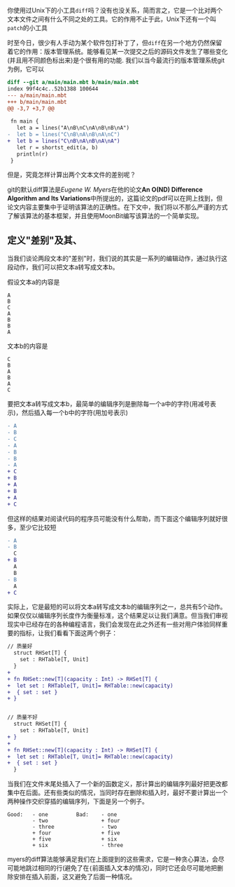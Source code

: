 你使用过Unix下的小工具`diff`吗？没有也没关系，简而言之，它是一个比对两个文本文件之间有什么不同之处的工具。它的作用不止于此，Unix下还有一个叫`patch`的小工具

时至今日，很少有人手动为某个软件包打补丁了，但`diff`在另一个地方仍然保留着它的作用：版本管理系统。能够看见某一次提交之后的源码文件发生了哪些变化(并且用不同颜色标出来)是个很有用的功能. 我们以当今最流行的版本管理系统git为例，它可以

```diff
diff --git a/main/main.mbt b/main/main.mbt
index 99f4c4c..52b1388 100644
--- a/main/main.mbt
+++ b/main/main.mbt
@@ -3,7 +3,7 @@
 
 fn main {
   let a = lines("A\nB\nC\nA\nB\nB\nA")
-  let b = lines("C\nB\nA\nB\nA\nC")
+  let b = lines("C\nB\nA\nB\nA\nA")
   let r = shortst_edit(a, b)
   println(r)
 }
```

但是，究竟怎样计算出两个文本文件的差别呢？

git的默认diff算法是*Eugene W. Myers*在他的论文**An O(ND) Difference Algorithm and Its Variations**中所提出的，这篇论文的pdf可以在网上找到，但论文内容主要集中于证明该算法的正确性。在下文中，我们将以不那么严谨的方式了解该算法的基本框架，并且使用MoonBit编写该算法的一个简单实现。

## 定义"差别"及其、

当我们谈论两段文本的"差别"时，我们说的其实是一系列的编辑动作，通过执行这段动作，我们可以把文本a转写成文本b。

假设文本a的内容是

```
A
B
C
A
B
B
A
```

文本b的内容是

```
C
B
A
B
A
C
```

要把文本a转写成文本b，最简单的编辑序列是删除每一个a中的字符(用减号表示)，然后插入每一个b中的字符(用加号表示)

```diff
- A
- B
- C
- A
- B
- B
- A
+ C
+ B
+ A
+ B
+ A
+ C
```

但这样的结果对阅读代码的程序员可能没有什么帮助，而下面这个编辑序列就好很多，至少它比较短

```diff
- A
- B
  C
+ B
  A
  B
- B
  A
+ C
```

实际上，它是最短的可以将文本a转写成文本b的编辑序列之一，总共有5个动作。如果仅仅以编辑序列长度作为衡量标准，这个结果足以让我们满意。但当我们审视现实中已经存在的各种编程语言，我们会发现在此之外还有一些对用户体验同样重要的指标，让我们看看下面这两个例子：

```diff
// 质量好
  struct RHSet[T] {
    set : RHTable[T, Unit]
  }
+ 
+ fn RHSet::new[T](capacity : Int) -> RHSet[T] {
+  let set : RHTable[T, Unit]= RHTable::new(capacity)
+  { set : set }
+ }


// 质量不好
  struct RHSet[T] {
    set : RHTable[T, Unit]
+ }
+ 
+ fn RHSet::new[T](capacity : Int) -> RHSet[T] {
+  let set : RHTable[T, Unit]= RHTable::new(capacity)
+  { set : set }
  }
```

当我们在文件末尾处插入了一个新的函数定义，那计算出的编辑序列最好把更改都集中在后面。还有些类似的情况，当同时存在删除和插入时，最好不要计算出一个两种操作交织穿插的编辑序列，下面是另一个例子。

```
Good:   - one         Bad:    - one
        - two                 + four
        - three               - two
        + four                + five
        + five                + six
        + six                 - three
```

myers的diff算法能够满足我们在上面提到的这些需求，它是一种贪心算法，会尽可能地跳过相同的行(避免了在`{`前面插入文本的情况)，同时它还会尽可能地把删除安排在插入前面，这又避免了后面一种情况。

